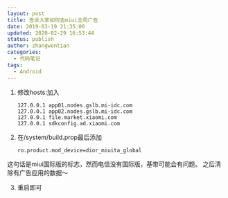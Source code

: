 ```yaml
---
layout: post
title: 告诉大家如何去miui全局广告
date: 2019-03-19 21:35:00
updated: 2020-02-29 16:53:44
status: publish
author: zhangwentian
categories: 
  - 代码笔记
tags: 
  - Android
---
```



 1. 修改hosts:加入

    ```
    127.0.0.1 app01.nodes.gslb.mi-idc.com 
    127.0.0.1 app02.nodes.gslb.mi-idc.com 
    127.0.0.1 file.market.xiaomi.com 
    127.0.0.1 sdkconfig.ad.xiaomi.com
    ```

    

 2. 在/system/build.prop最后添加

    ```
    ro.product.mod_device=dior_miuita_global
    ```

这句话是miui国际版的标志，然而电信没有国际版，基带可能会有问题。
之后清除有广告应用的数据～

 3. 重启即可

